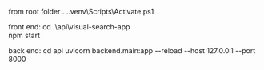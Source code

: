 from root folder
. .\.venv\Scripts\Activate.ps1                                

front end:
 cd .\api\visual-search-app\
 npm start


back end:
cd api
uvicorn backend.main:app --reload --host 127.0.0.1 --port 8000


